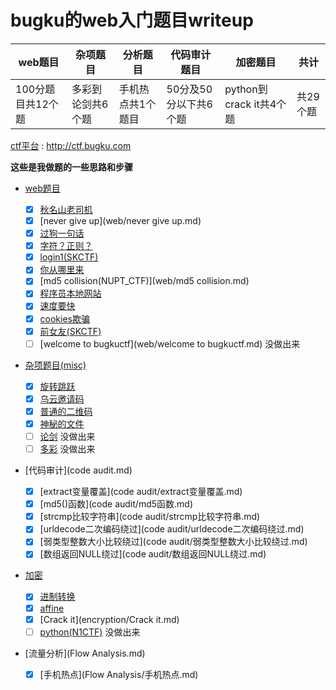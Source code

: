 # bugku的web入门题目writeup



| web题目           | 杂项题目          | 分析题目          | 代码审计题目          | 加密题目                | 共计     |
| ----------------- | ----------------- | ----------------- | --------------------- | ----------------------- | -------- |
| 100分题目共12个题 | 多彩到论剑共6个题 | 手机热点共1个题目 | 50分及50分以下共6个题 | python到crack it共4个题 | 共29个题 |



[ctf平台](http://ctf.bugku.com) : http://ctf.bugku.com

**这些是我做题的一些思路和步骤**



* [web题目](web.md)
  * [x] [秋名山老司机](web/秋名山老司机.md)
  * [x] [never give up](web/never give up.md)
  * [x] [过狗一句话](web/过狗一句话.md)
  * [x] [字符？正则？](web/字符？正则？.md)
  * [x] [login1(SKCTF)](web/login1.md)
  * [x] [你从哪里来](web/你从哪里来.md)
  * [x] [md5 collision(NUPT_CTF)](web/md5 collision.md)
  * [x] [程序员本地网站](web/程序员本地网站.md)
  * [x] [速度要快](web/速度要快.md)
  * [x] [cookies欺骗](web/cookies欺骗.md)
  * [x] [前女友(SKCTF)](web/前女友.md)
  * [ ] [welcome to bugkuctf](web/welcome to bugkuctf.md) 没做出来 
* [杂项题目(misc)](misc.md)

     * [x] [旋转跳跃](misc/旋转跳跃.md)
     * [x] [乌云邀请码](misc/乌云邀请码.md)
     * [x] [普通的二维码](misc/普通的二维码.md)
     * [x] [神秘的文件](misc/神秘的文件.md)
     * [ ] [论剑](misc/论剑.md)    没做出来
     * [ ] [多彩](misc/多彩.md)	没做出来
* [代码审计](code audit.md)
  
  * [x] [extract变量覆盖](code audit/extract变量覆盖.md)
  * [x] [md5()函数](code audit/md5函数.md)
  * [x] [strcmp比较字符串](code audit/strcmp比较字符串.md)
  * [x] [urldecode二次编码绕过](code audit/urldecode二次编码绕过.md)
  * [x] [弱类型整数大小比较绕过](code audit/弱类型整数大小比较绕过.md)
  * [x] [数组返回NULL绕过](code audit/数组返回NULL绕过.md)

* [加密](encryption.md)

  * [x] [进制转换](encryption/进制转换.md)
  * [x] [affine](encryption/affine.md)
  * [x] [Crack it](encryption/Crack it.md)
  * [ ] [python(N1CTF)](encryption/python.md)    没做出来

* [流量分析](Flow Analysis.md)

   * [x] [手机热点](Flow Analysis/手机热点.md)


